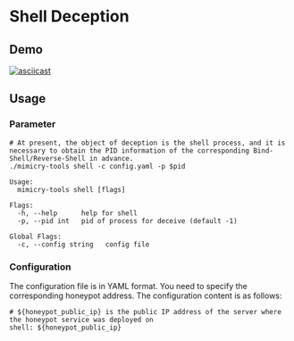 # Shell Deception

## Demo

[![asciicast](https://asciinema.org/a/Wi4f9iouzHYpAo6faqrPx19dt.svg)](https://asciinema.org/a/Wi4f9iouzHYpAo6faqrPx19dt)

## Usage

### Parameter
```
# At present, the object of deception is the shell process, and it is necessary to obtain the PID information of the corresponding Bind-Shell/Reverse-Shell in advance.
./mimicry-tools shell -c config.yaml -p $pid

Usage:
  mimicry-tools shell [flags]

Flags:
  -h, --help      help for shell
  -p, --pid int   pid of process for deceive (default -1)

Global Flags:
  -c, --config string   config file

```

### Configuration

The configuration file is in YAML format. You need to specify the corresponding honeypot address. The configuration content is as follows:

```
# ${honeypot_public_ip} is the public IP address of the server where the honeypot service was deployed on
shell: ${honeypot_public_ip}
```

